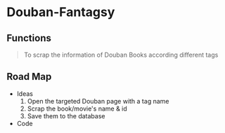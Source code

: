 # Douban-Fantagsy
## Functions
> To scrap the information of Douban Books according different tags

## Road Map
- Ideas
  1. Open the targeted Douban page with a tag name
  2. Scrap the book/movie's name & id
  3. Save them to the database
- Code
